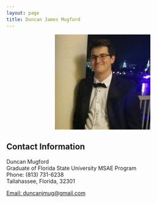 ```yaml
---
layout: page
title: Duncan James Mugford
---
```


<a> 
<center>
<img src="Image2.png" alt="Picture" width="250"/>
</center>
</a>

## Contact Information 

Duncan Mugford <br/>
Graduate of Florida State University MSAE Program<br/>
Phone: (813) 731-6238 <br/>
Tallahassee, Florida, 32301 <br/>

[Email: duncanjmug@gmail.com](mailto:duncanjmug@gmail.com)
